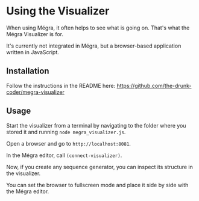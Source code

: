 # Using the Visualizer

When using Mégra, it often helps to see what is going on. That's what the Mégra Visualizer is for.

It's currently not integrated in Mégra, but a browser-based application written in JavaScript.

## Installation

Follow the instructions in the README here: https://github.com/the-drunk-coder/megra-visualizer 

## Usage

Start the visualizer from a terminal by navigating to the folder where you stored it and running `node megra_visualizer.js`.

Open a browser and go to `http://localhost:8081`.

In the Mégra editor, call `(connect-visualizer)`.

Now, if you create any sequence generator, you can inspect its structure in the visualizer. 

You can set the browser to fullscreen mode and place it side by side with the Mégra editor.
